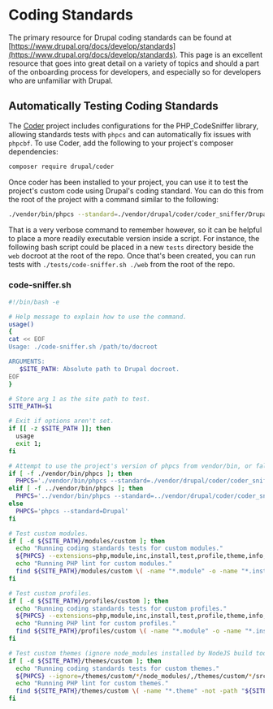 # Coding Standards

The primary resource for Drupal coding standards can be found at [https://www.drupal.org/docs/develop/standards](https://www.drupal.org/docs/develop/standards). This page is an excellent resource that goes into great detail on a variety of topics and should a part of the onboarding process for developers, and especially so for developers who are unfamiliar with Drupal.

## Automatically Testing Coding Standards

The [Coder](https://www.drupal.org/project/coder) project includes configurations for the PHP\_CodeSniffer library, allowing standards tests with `phpcs` and can automatically fix issues with `phpcbf`. To use Coder, add the following to your project's composer dependencies:

```bash
composer require drupal/coder
```

Once coder has been installed to your project, you can use it to test the project's custom code using Drupal's coding standard. You can do this from the root of the project with a command similar to the following:

```bash
./vendor/bin/phpcs --standard=./vendor/drupal/coder/coder_sniffer/Drupal --extensions=php,module,inc,install,test,profile,theme,info,txt,md,yml,yaml ./web/modules/custom
```

That is a very verbose command to remember however, so it can be helpful to place a more readily executable version inside a script. For instance, the following bash script could be placed in a new `tests` directory beside the `web` docroot at the root of the repo. Once that's been created, you can run tests with `./tests/code-sniffer.sh ./web` from the root of the repo.

### code-sniffer.sh

```bash
#!/bin/bash -e

# Help message to explain how to use the command.
usage()
{
cat << EOF
Usage: ./code-sniffer.sh /path/to/docroot

ARGUMENTS:
   $SITE_PATH: Absolute path to Drupal docroot.
EOF
}

# Store arg 1 as the site path to test.
SITE_PATH=$1

# Exit if options aren't set.
if [[ -z $SITE_PATH ]]; then
  usage
  exit 1;
fi

# Attempt to use the project's version of phpcs from vendor/bin, or falllback to the system-wide version.
if [ -f ./vendor/bin/phpcs ]; then
  PHPCS='./vendor/bin/phpcs --standard=./vendor/drupal/coder/coder_sniffer/Drupal'
elif [ -f ../vendor/bin/phpcs ]; then
  PHPCS='../vendor/bin/phpcs --standard=../vendor/drupal/coder/coder_sniffer/Drupal'
else
  PHPCS='phpcs --standard=Drupal'
fi

# Test custom modules.
if [ -d ${SITE_PATH}/modules/custom ]; then
  echo "Running coding standards tests for custom modules."
  ${PHPCS} --extensions=php,module,inc,install,test,profile,theme,info,txt,md,yml ${SITE_PATH}/modules/custom
  echo "Running PHP lint for custom modules."
  find ${SITE_PATH}/modules/custom \( -name "*.module" -o -name "*.install" -o -name "*.php" \) -print0 | xargs -0 -n1 -P8 php -l 1>/dev/null
fi

# Test custom profiles.
if [ -d ${SITE_PATH}/profiles/custom ]; then
  echo "Running coding standards tests for custom profiles."
  ${PHPCS} --extensions=php,module,inc,install,test,profile,theme,info,txt,md,yml ${SITE_PATH}/profiles/custom
  echo "Running PHP lint for custom profiles."
  find ${SITE_PATH}/profiles/custom \( -name "*.module" -o -name "*.install" -o -name "*.profile" -o -name "*.php" \) -print0 | xargs -0 -n1 -P8 php -l 1>/dev/null
fi

# Test custom themes (ignore node_modules installed by NodeJS build tools).
if [ -d ${SITE_PATH}/themes/custom ]; then
  echo "Running coding standards tests for custom themes."
  ${PHPCS} --ignore=/themes/custom/*/node_modules/,/themes/custom/*/src/styleguide/ --extensions=php,module,inc,install,test,profile,theme,info,txt,md,yml ${SITE_PATH}/themes/custom
  echo "Running PHP lint for custom themes."
  find ${SITE_PATH}/themes/custom \( -name "*.theme" -not -path "${SITE_PATH}/themes/custom/*/node_modules/*" \) -print0 | xargs -0 -n1 -P8 php -l 1>/dev/null
fi
```

